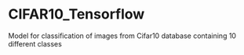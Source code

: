 # CIFAR10_Tensorflow
Model for classification of images from Cifar10 database containing 10 different classes
